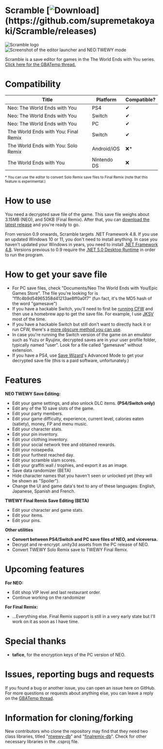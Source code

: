 # Scramble [![Download](https://img.shields.io/github/downloads/supremetakoyaki/Scramble/total.svg?)](https://github.com/supremetakoyaki/Scramble/releases)

![Scramble logo](https://i.imgur.com/cMt6bb6.png)
![Screenshot of the editor launcher and NEO:TWEWY mode](https://i.imgur.com/tdU8O3k.png)

Scramble is a save editor for games in the The World Ends with You series.
[Click here for the GBATemp thread.](https://gbatemp.net/threads/scramble-neo-the-world-ends-with-you-save-editor.591780/)


# Compatibility
| Title                                | Platform    | Compatible? |
|--------------------------------------|-------------|-------------|
| Neo: The World Ends with You         | PS4         | ✔           |
| Neo: The World Ends with You         | Switch      | ✔           |
| Neo: The World Ends with You         | PC          | ✔          |
| The World Ends with You: Final Remix | Switch      | ✔           |
| The World Ends with You: Solo Remix  | Android/iOS | ❌*         |
| The World Ends with You              | Nintendo DS | ❌          |

<sub>\* You can use the editor to convert Solo Remix save files to Final Remix (note that this feature is experimental.)</sub>

# How to use
You need a decrypted save file of the game. This save file weighs about 3.15MB (NEO), and 50KB (Final Remix).
After that, you can [download the latest release](https://github.com/supremetakoyaki/Scramble/releases/) and you're ready to go.

From version 0.9 onwards, Scramble targets .NET Framework 4.8. If you use an updated Windows 10 or 11, you don't need to install anything. In case you haven't updated your Windows in years, you need to install [.NET Framework 4.8](https://dotnet.microsoft.com/download/dotnet-framework/net48).
Versions previous to 0.9 require the [.NET 5.0 Desktop Runtime](https://dotnet.microsoft.com/download/dotnet/5.0/runtime) in order to run the program. 

# How to get your save file
- For PC save files, check "Documents/Neo The World Ends with You/Epic Games Store". The file you're looking for is "f1fc4b9d54965358d41213ae8ff0a0f7" (fun fact, it's the MD5 hash of the word "gamesave")
- If you have a hackable Switch, you'll need to first be [running CFW](https://switch.homebrew.guide/) and then use a homebrew app to get the save file. For example, I use [JKSV](https://github.com/J-D-K/JKSV/releases/) most of the time. 
- If you have a hackable Switch but still don't want to directly hack it or run CFW, there's a [more obscure method you can use](https://gbatemp.net/threads/edit-ofw-clean-switch-save-data-from-nand-backup-restoring-via-fusee-gelee-payloads.541081/).
- In case you're running the Switch version of the game on an emulator such as Yuzu or Ryujinx, decrypted saves are in your user profile folder, typically named "user". Look for a file called "gamesave" without extension.
- If you have a PS4, use [Save Wizard](https://www.savewizard.net/)'s Advanced Mode to get your decrypted save file (this is a paid software, unfortunately.)

# Features
**NEO TWEWY Save Editing:**
- Edit your game settings, and also unlock DLC items. **(PS4/Switch only)**
- Edit any of the 10 save slots of the game.
- Edit your party members.
- Edit your game difficulty, experience, current level, calories eaten (satiety), money, FP and menu music.
- Edit your character stats.
- Edit your pin inventory.
- Edit your clothing inventory.
- Edit your social network tree and obtained rewards.
- Edit your noisepedia.
- Edit your furthest reached day.
- Edit your scramble slam scores.
- Edit your graffiti wall / trophies, and export it as an image.
- Save data randomizer (BETA)
- Hide character names that you haven't seen or unlocked yet (they will be shown as "Spoiler").
- Change the UI and game data's text to any of these languages: English, Japanese, Spanish and French.

**TWEWY Final Remix Save Editing (BETA)**
- Edit your character and game stats.
- Edit your items.
- Edit your pins.

**Other utilities**
- **Convert between PS4/Switch and PC save files of NEO, and viceversa.**
- Decrypt and re-encrypt .unity3d assets from the PC release of NEO.
- Convert TWEWY Solo Remix save to TWEWY Final Remix.

# Upcoming features
**For NEO:**
- Edit shop VIP level and last restaurant order.
- Continue working on the randomizer

**For Final Remix:**
- ...Everything else. Final Remix support is still in a very early state but I'll work on it as soon as I have time.

# Special thanks
- **tafice**, for the encryption keys of the PC version of NEO.

# Issues, reporting bugs and requests
If you found a bug or another issue, you can open an issue here on GitHub. For more questions or requests about anything else, you can leave a reply on the [GBATemp thread](https://gbatemp.net/threads/scramble-neo-the-world-ends-with-you-save-editor.591780/).

# Information for cloning/forking
New contributors who clone the repository may find that they need two class libraries, titled "[ntwewy-db](https://github.com/supremetakoyaki/ntwewy-db/releases/)" and "[finalremix-db](https://github.com/supremetakoyaki/finalremix-db/releases/)". Check for other necessary libraries in the .csproj file.

